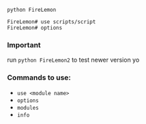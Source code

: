 `python FireLemon`
```
FireLemon# use scripts/script
FireLemon# options
```
### Important
run `python FireLemon2` 
to test newer version
yo

### Commands to use:
+ `use <module name>`
+ `options`
+ `modules`
+ `info`
